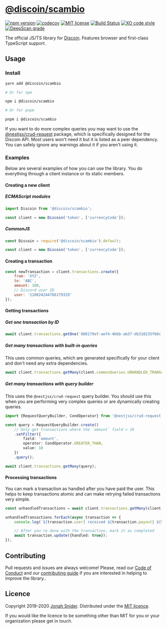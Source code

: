 # [@discoin/scambio](https://scambio.discoin.zws.im/)

[![npm version](https://img.shields.io/npm/v/@discoin/scambio)](https://www.npmjs.com/package/@discoin/scambio)
[![codecov](https://codecov.io/gh/Discoin/scambio/branch/merge/graph/badge.svg)](https://codecov.io/gh/Discoin/scambio)
[![MIT license](https://img.shields.io/badge/license-MIT-green)](https://github.com/Discoin/scambio/blob/merge/license)
[![Build Status](https://github.com/Discoin/scambio/workflows/CI/badge.svg)](https://github.com/Discoin/scambio/actions)
[![XO code style](https://img.shields.io/badge/code_style-XO-5ed9c7.svg)](https://github.com/xojs/xo)
[![DeepScan grade](https://deepscan.io/api/teams/6595/projects/8606/branches/106731/badge/grade.svg)](https://deepscan.io/dashboard#view=project&tid=6595&pid=8606&bid=106731)

The official JS/TS library for [Discoin](https://github.com/Discoin).
Features browser and first-class TypeScript support.

## Usage

### Install

```sh
yarn add @discoin/scambio

# Or for npm

npm i @discoin/scambio

# Or for pnpm

pnpm i @discoin/scambio
```

If you want to do more complex queries you may want to use the [@nestjsx/crud-request](https://github.com/nestjsx/crud/wiki/Requests#frontend-usage) package, which is specifically designed for the Discoin API.
Most users won't need it but it is listed as a peer dependency.
You can safely ignore any warnings about it if you aren't using it.

### Examples

Below are several examples of how you can use the library.
You do everything through a client instance or its static members.

#### Creating a new client

##### ECMAScript modules

```ts
import Discoin from '@discoin/scambio';

const client = new Discoin('token', ['currencyCode']);
```

##### CommonJS

```js
const Discoin = require('@discoin/scambio').default;

const client = new Discoin('token', ['currencyCode']);
```

#### Creating a transaction

```js
const newTransaction = client.transactions.create({
	from: 'XYZ',
	to: 'ABC',
	amount: 100,
	// Discord user ID
	user: '210024244766179329'
});
```

#### Getting transactions

##### Get one transaction by ID

```js
await client.transactions.getOne('808179ef-aef4-4bbb-ab37-db310235fb0c');
```

##### Get many transactions with built-in queries

This uses common queries, which are generated specifically for your client and don't need any extra dependencies.

```js
await client.transactions.getMany(client.commonQueries.UNHANDLED_TRANSACTIONS);
```

##### Get many transactions with query builder

This uses the `@nestjsx/crud-request` query builder.
You should use this when you are performing very complex queries or are dynamically creating queries.

```ts
import {RequestQueryBuilder, CondOperator} from '@nestjsx/crud-request';

const query = RequestQueryBuilder.create()
	// Only get transactions where the `amount` field > 10
	.setFilter({
		field: 'amount',
		operator: CondOperator.GREATER_THAN,
		value: 10
	})
	.query();

await client.transactions.getMany(query);
```

#### Processing transactions

You can mark a transaction as handled after you have paid the user.
This helps to keep transactions atomic and can make retrying failed transactions very simple.

```ts
const unhandledTransactions = await client.transactions.getMany(client.commonQueries.UNHANDLED_TRANSACTIONS);

unhandledTransactions.forEach(async transaction => {
	console.log(`${transaction.user} received ${transaction.payout} ${transaction.to.id}`);

	// After you're done with the transaction, mark it as completed
	await transaction.update({handled: true});
});
```

## Contributing

Pull requests and issues are always welcome!
Please, read our [Code of Conduct](CODE_OF_CONDUCT.md) and our [contributing guide](CONTRIBUTING.md) if you are interested in helping to improve the library..

## Licence

Copyright 2019-2020 [Jonah Snider](https://jonah.pw).
Distributed under the [MIT licence](LICENCE.md).

If you would like the licence to be something other than MIT for you or your organization please get in touch.
